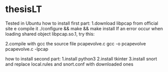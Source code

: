 # thesisLT
Tested in Ubuntu
how to install first part:
1.download libpcap from official site e compile it
./configure && make && make install
If an error occur when loading shared object libpcap.so.1, try this:

2.compile with gcc the source file pcapevolve.c
gcc -o pcapevolve pcapevolve.c -lpcap

how to install second part:
1.install python3
2.install tkinter
3.install snort and replace local.rules and snort.conf with downloaded ones



